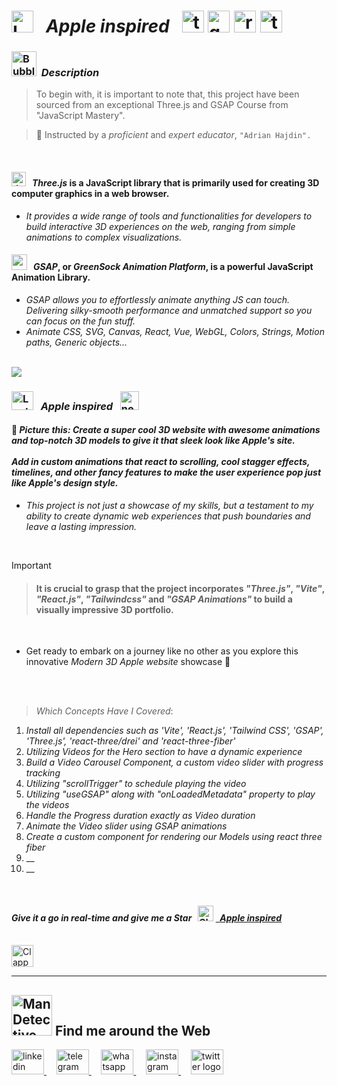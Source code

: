 # <img src="https://raw.githubusercontent.com/Tarikul-Islam-Anik/Telegram-Animated-Emojis/main/Objects/Laptop.webp" alt="Laptop" width="35" /> &nbsp; _Apple inspired_ &nbsp; <img src="https://skillicons.dev/icons?i=threejs" height="35" alt="threejs logo"  /> <img src="https://github.com/ShahramShakiba/GSAP-Crash-Course/assets/110089830/951ee96c-0849-4c2a-bcd1-4f108fe53d5a" height="35" alt="gsap logo"  /> <img src="https://skillicons.dev/icons?i=react" height="35" alt="react logo"  />  <img src="https://skillicons.dev/icons?i=tailwind" height="35" alt="tailwindcss logo"  />

<!----------------------------------------- Description ---------------------------------------->
### <img src="https://raw.githubusercontent.com/Tarikul-Islam-Anik/Animated-Fluent-Emojis/master/Emojis/Symbols/Bubbles.png" alt="Bubbles" width="40" height="40" />&nbsp; _Description_

> To begin with, it is important to note that, this project have been sourced from an exceptional Three.js and GSAP Course from "JavaScript Mastery". <br/>
 
> 👤 Instructed by a _proficient_ and _expert educator_, ` "Adrian Hajdin". `

<br/>
 
#### <img src="https://skillicons.dev/icons?i=threejs" height="23" alt="threejs logo"/> &nbsp;  _Three.js_ is a JavaScript library that is primarily used for creating 3D computer graphics in a web browser.
- _It provides a wide range of tools and functionalities for developers to build interactive 3D experiences on the web, ranging from simple animations to complex visualizations._

#### <img src="https://github.com/ShahramShakiba/GSAP-Crash-Course/assets/110089830/951ee96c-0849-4c2a-bcd1-4f108fe53d5a" height="25" alt="gsap logo"/> &nbsp;  _GSAP_, or _GreenSock Animation Platform_, is a powerful JavaScript Animation Library.
-  _GSAP allows you to effortlessly animate anything JS can touch. Delivering silky-smooth performance and unmatched support so you can focus on the fun stuff._
-  _Animate CSS, SVG, Canvas, React, Vue, WebGL, Colors, Strings, Motion paths, Generic objects..._
<br/> 



<img src="https://user-images.githubusercontent.com/73097560/115834477-dbab4500-a447-11eb-908a-139a6edaec5c.gif">

<br/>

<!--===================== Apple inspired =============================-->
### <img src="https://raw.githubusercontent.com/Tarikul-Islam-Anik/Telegram-Animated-Emojis/main/Objects/Laptop.webp" alt="Laptop" width="35" height="30"  /> &nbsp; _Apple inspired_  &nbsp; <img src="https://skillicons.dev/icons?i=threejs" height="30" alt="nextjs logo"  />

 #### 🧩 _Picture this: Create a super cool 3D website with awesome animations and top-notch 3D models to give it that sleek look like Apple's site._ <br/><br/> _Add in custom animations that react to scrolling, cool stagger effects, timelines, and other fancy features to make the user experience pop just like Apple's design style._
- _This project is not just a showcase of my skills, but a testament to my ability to create dynamic web experiences that push boundaries and leave a lasting impression._ 

 <br/>

> [!IMPORTANT]
>> #### It is crucial to grasp that the project incorporates _"Three.js"_, _"Vite"_, _"React.js"_, _"Tailwindcss"_ and _"GSAP Animations"_ to build a visually impressive 3D portfolio.

  <br/>

- Get ready to embark on a journey like no other as you explore this innovative _Modern 3D Apple website_ showcase 🤩 

<br/><br/>

> _Which Concepts Have I Covered_: 
01. _Install all dependencies such as 'Vite', 'React.js', 'Tailwind CSS', 'GSAP', 'Three.js', 'react-three/drei' and 'react-three-fiber'_
02. _Utilizing Videos for the Hero section to have a dynamic experience_
03. _Build a Video Carousel Component, a custom video slider with progress tracking_
04. _Utilizing "scrollTrigger" to schedule playing the video_
05. _Utilizing "useGSAP" along with "onLoadedMetadata" property to play the videos_
06. _Handle the Progress duration exactly as Video duration_
07. _Animate the Video slider using GSAP animations_
08. _Create a custom component for rendering our Models using react three fiber_
09. __
10. __
 
<br/>

<!-------- try it live -------->
#### _Give it a go in real-time and give me a Star_ &nbsp; <img src="https://raw.githubusercontent.com/Tarikul-Islam-Anik/Animated-Fluent-Emojis/master/Emojis/Travel%20and%20places/Glowing%20Star.png" alt="Glowing Star" width="25"  /> <a href="" target="_blank"> &nbsp; _Apple inspired_ </a> 

<br/>

<!--------- Video --------->
<img src="https://raw.githubusercontent.com/Tarikul-Islam-Anik/Telegram-Animated-Emojis/main/Objects/Clapper%20Board.webp" alt="Clapper Board" width="35" />


  <br/> 

***

<!--======================= Social Media ===========================-->
 ## <img src="https://raw.githubusercontent.com/Tarikul-Islam-Anik/Animated-Fluent-Emojis/master/Emojis/People%20with%20professions/Man%20Detective%20Light%20Skin%20Tone.png" alt="Man Detective Light Skin Tone" width="65" /> Find me around the Web  
<a href="https://www.linkedin.com/in/shahramshakiba/" target="_blank">
    <img src="https://raw.githubusercontent.com/maurodesouza/profile-readme-generator/master/src/assets/icons/social/linkedin/default.svg" width="52" height="40" alt="linkedin logo"  />
  </a> &nbsp;&nbsp;&nbsp;
  <a href="https://t.me/ShahramShakibaa" target="_blank">
    <img src="https://raw.githubusercontent.com/maurodesouza/profile-readme-generator/master/src/assets/icons/social/telegram/default.svg" width="52" height="40" alt="telegram logo"  />
  </a> &nbsp;&nbsp;&nbsp;
  <a href="https://wa.me/message/LM2IMM3ABZ7ZM1" target="_blank">
    <img src="https://raw.githubusercontent.com/maurodesouza/profile-readme-generator/master/src/assets/icons/social/whatsapp/default.svg" width="52" height="40" alt="whatsapp logo"  />
  </a> &nbsp;&nbsp;&nbsp;
  <a href="https://instagram.com/shahram.shakibaa?igshid=MzNlNGNkZWQ4Mg==" target="_blank">
    <img src="https://raw.githubusercontent.com/maurodesouza/profile-readme-generator/master/src/assets/icons/social/instagram/default.svg" width="52" height="40" alt="instagram logo"  />
  </a> &nbsp;&nbsp;&nbsp;
  <a href="https://twitter.com/ShahramShakibaa" target="_blank">
    <img src="https://raw.githubusercontent.com/maurodesouza/profile-readme-generator/master/src/assets/icons/social/twitter/default.svg" width="52" height="40" alt="twitter logo"  />
  </a>
